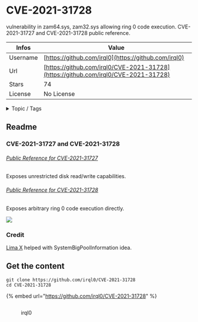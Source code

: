 # CVE-2021-31728

vulnerability in zam64.sys, zam32.sys allowing ring 0 code execution. CVE-2021-31727 and CVE-2021-31728 public reference.

| Infos    | Value                                                              |
| -------- | -------------------------------------------------------------------|
| Username | [https://github.com/irql0](https://github.com/irql0) |
| Url      | [https://github.com/irql0/CVE-2021-31728](https://github.com/irql0/CVE-2021-31728)                                               |
| Stars    | 74                                                          |
| License  | No License                                                        |

<details>

<summary>Topic / Tags</summary>

* cve-2021-31727* cve-2021-31728* vulnerability

</details>

## Readme

### CVE-2021-31727 and CVE-2021-31728
###### [Public Reference for CVE-2021-31727](CVE-2021-31727.md)
Exposes unrestricted disk read/write capabilities.
###### [Public Reference for CVE-2021-31728](CVE-2021-31728.md)
Exposes arbitrary ring 0 code execution directly.

![](poc.gif)
### Credit
[Lima X](https://github.com/Lima-X) helped with SystemBigPoolInformation idea.



## Get the content

```
git clone https://github.com/irql0/CVE-2021-31728
cd CVE-2021-31728
```

{% embed url="https://github.com/irql0/CVE-2021-31728" %}

<figure><img src="https://avatars.githubusercontent.com/u/38012156?v=4" alt=""><figcaption><p>irql0</p></figcaption></figure>
